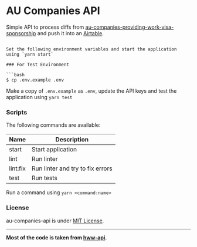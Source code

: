 # AU Companies API

Simple API to process diffs from [au-companies-providing-work-visa-sponsorship](https://github.com/gmrsagar/au-companies-providing-work-visa-sponsorship) and push it into an [Airtable](https://airtable.com/shrgB7IeiaGmIkGug).
```

Set the following environment variables and start the application using `yarn start`

### For Test Environment

```bash
$ cp .env.example .env
```

Make a copy of `.env.example` as `.env`, update the API keys and test the application using `yarn test`

### Scripts

The following commands are available:

|Name        |Description                                                                                   |
|------------|----------------------------------------------------------------------------------------------|
|start       | Start application                                                                            |
|lint        | Run linter                                                                                   |
|lint:fix    | Run linter and try to fix errors                                                             |
|test        | Run tests

Run a command using `yarn <command:name>`


### License

au-companies-api is under [MIT License](LICENSE.md).

---

__Most of the code is taken from [hww-api](https://github.com/poteto/hww-api).__

